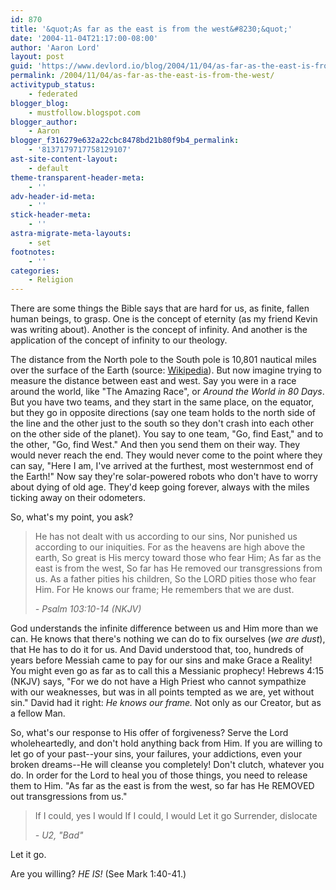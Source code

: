 ```yaml
---
id: 870
title: '&quot;As far as the east is from the west&#8230;&quot;'
date: '2004-11-04T21:17:00-08:00'
author: 'Aaron Lord'
layout: post
guid: 'https://www.devlord.io/blog/2004/11/04/as-far-as-the-east-is-from-the-west/'
permalink: /2004/11/04/as-far-as-the-east-is-from-the-west/
activitypub_status:
    - federated
blogger_blog:
    - mustfollow.blogspot.com
blogger_author:
    - Aaron
blogger_f316279e632a22cbc8478bd21b80f9b4_permalink:
    - '8137179717758129107'
ast-site-content-layout:
    - default
theme-transparent-header-meta:
    - ''
adv-header-id-meta:
    - ''
stick-header-meta:
    - ''
astra-migrate-meta-layouts:
    - set
footnotes:
    - ''
categories:
    - Religion
---
```


There are some things the Bible says that are hard for us, as finite, fallen human beings, to grasp. One is the concept of eternity (as my friend Kevin was writing about). Another is the concept of infinity. And another is the application of the concept of infinity to our theology.

The distance from the North pole to the South pole is 10,801 nautical miles over the surface of the Earth (source: <a href="http://en.wikipedia.org/wiki/Earth" target="_blank" rel="noopener">Wikipedia</a>). But now imagine trying to measure the distance between east and west. Say you were in a race around the world, like "The Amazing Race", or <i>Around the World in 80 Days</i>. But you have two teams, and they start in the same place, on the equator, but they go in opposite directions (say one team holds to the north side of the line and the other just to the south so they don't crash into each other on the other side of the planet). You say to one team, "Go, find East," and to the other, "Go, find West." And then you send them on their way. They would never reach the end. They would never come to the point where they can say, "Here I am, I've arrived at the furthest, most westernmost end of the Earth!" Now say they're solar-powered robots who don't have to worry about dying of old age. They'd keep going forever, always with the miles ticking away on their odometers.

So, what's my point, you ask?

<blockquote>He has not dealt with us according to our sins,
Nor punished us according to our iniquities.
For as the heavens are high above the earth,
So great is His mercy toward those who fear Him;
As far as the east is from the west,
So far has He removed our transgressions from us.
As a father pities his children,
So the LORD pities those who fear Him.
For He knows our frame;
He remembers that we are dust.

<i>- Psalm 103:10-14 (NKJV)</i></blockquote>

God understands the infinite difference between us and Him more than we can. He knows that there's nothing we can do to fix ourselves (<i>we are dust</i>), that He has to do it for us. And David understood that, too, hundreds of years before Messiah came to pay for our sins and make Grace a Reality! You might even go as far as to call this a Messianic prophecy! Hebrews 4:15 (NKJV) says, "For we do not have a High Priest who cannot sympathize with our weaknesses, but was in all points tempted as we are, yet without sin." David had it right: <i>He knows our frame.</i> Not only as our Creator, but as a fellow Man.

So, what's our response to His offer of forgiveness? Serve the Lord wholeheartedly, and don't hold anything back from Him. If you are willing to let go of your past--your sins, your failures, your addictions, even your broken dreams--He will cleanse you completely! Don't clutch, whatever you do. In order for the Lord to heal you of those things, you need to release them to Him. "As far as the east is from the west, so far has He REMOVED out transgressions from us."

<blockquote>If I could, yes I would
If I could, I would
Let it go
Surrender, dislocate

<i>- U2, "Bad"</i></blockquote>

Let it go.

Are you willing? <i>HE IS!</i> (See Mark 1:40-41.)

<div class="blogger-post-footer"><img src="https://blogger.googleusercontent.com/tracker/2602771351651662379-8137179717758129107?l=mustfollow.blogspot.com" alt="" width="1" height="1" /></div>